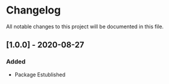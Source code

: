 # Changelog
All notable changes to this project will be documented in this file.

## [1.0.0] - 2020-08-27
### Added
- Package Estublished
